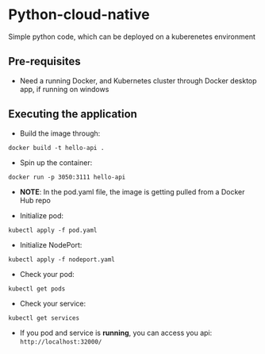 # Python-cloud-native
Simple python code, which can be deployed on a kuberenetes environment

## Pre-requisites 

- Need a running Docker, and Kubernetes cluster through Docker desktop app, if running on windows
  
## Executing the application
- Build the image through: 
````buildoutcfg
docker build -t hello-api .
````

- Spin up the container: 
````buildoutcfg
docker run -p 3050:3111 hello-api
````

- **NOTE**: In the pod.yaml file, the image is getting pulled from a Docker Hub repo

- Initialize pod:
````buildoutcfg
kubectl apply -f pod.yaml
````

- Initialize NodePort:
````buildoutcfg
kubectl apply -f nodeport.yaml
````

- Check your pod:
````buildoutcfg
kubectl get pods
````

- Check your service:
````buildoutcfg
kubectl get services
````

- If you pod and service is **running**, you can access you api:
``http://localhost:32000/``